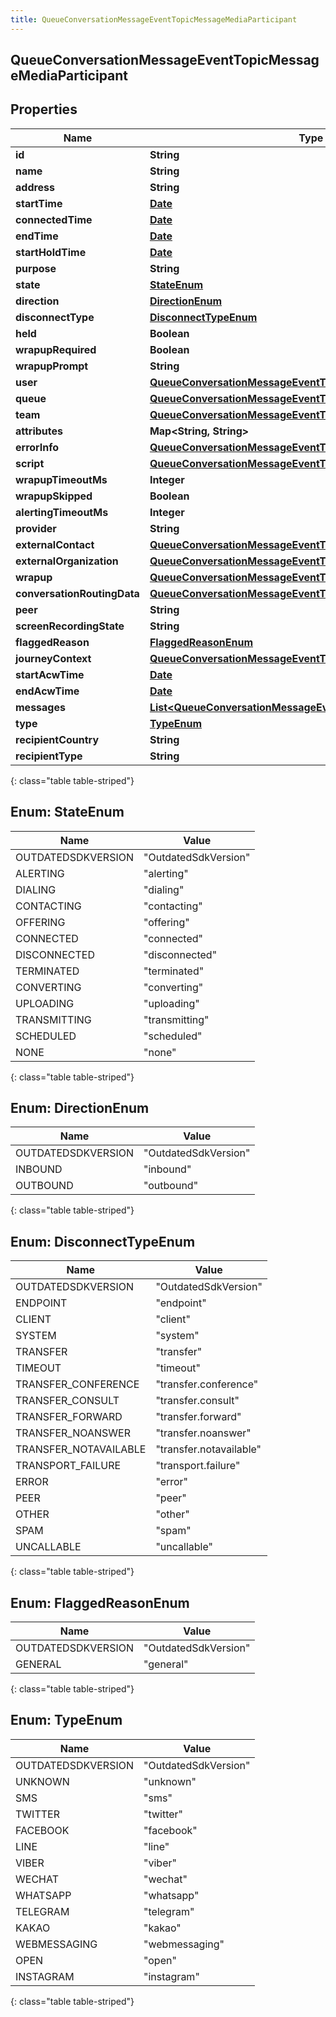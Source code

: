 ```yaml
---
title: QueueConversationMessageEventTopicMessageMediaParticipant
---
```


## QueueConversationMessageEventTopicMessageMediaParticipant

## Properties

| Name                        | Type                                                                                                                                               | Description | Notes      |
| --------------------------- | -------------------------------------------------------------------------------------------------------------------------------------------------- | ----------- | ---------- |
| **id**                      | <!----><!---->**String**<!---->                                                                                                                    |             | [optional] |
| **name**                    | <!----><!---->**String**<!---->                                                                                                                    |             | [optional] |
| **address**                 | <!----><!---->**String**<!---->                                                                                                                    |             | [optional] |
| **startTime**               | <!----><!---->[**Date**](Date.md)<!---->                                                                                                           |             | [optional] |
| **connectedTime**           | <!----><!---->[**Date**](Date.md)<!---->                                                                                                           |             | [optional] |
| **endTime**                 | <!----><!---->[**Date**](Date.md)<!---->                                                                                                           |             | [optional] |
| **startHoldTime**           | <!----><!---->[**Date**](Date.md)<!---->                                                                                                           |             | [optional] |
| **purpose**                 | <!----><!---->**String**<!---->                                                                                                                    |             | [optional] |
| **state**                   | [**StateEnum**](#StateEnum)<!---->                                                                                                                 |             | [optional] |
| **direction**               | [**DirectionEnum**](#DirectionEnum)<!---->                                                                                                         |             | [optional] |
| **disconnectType**          | [**DisconnectTypeEnum**](#DisconnectTypeEnum)<!---->                                                                                               |             | [optional] |
| **held**                    | <!----><!---->**Boolean**<!---->                                                                                                                   |             | [optional] |
| **wrapupRequired**          | <!----><!---->**Boolean**<!---->                                                                                                                   |             | [optional] |
| **wrapupPrompt**            | <!----><!---->**String**<!---->                                                                                                                    |             | [optional] |
| **user**                    | <!----><!---->[**QueueConversationMessageEventTopicUriReference**](QueueConversationMessageEventTopicUriReference.md)<!---->                       |             | [optional] |
| **queue**                   | <!----><!---->[**QueueConversationMessageEventTopicUriReference**](QueueConversationMessageEventTopicUriReference.md)<!---->                       |             | [optional] |
| **team**                    | <!----><!---->[**QueueConversationMessageEventTopicUriReference**](QueueConversationMessageEventTopicUriReference.md)<!---->                       |             | [optional] |
| **attributes**              | <!----><!---->**Map&lt;String, String&gt;**<!---->                                                                                                 |             | [optional] |
| **errorInfo**               | <!----><!---->[**QueueConversationMessageEventTopicErrorBody**](QueueConversationMessageEventTopicErrorBody.md)<!---->                             |             | [optional] |
| **script**                  | <!----><!---->[**QueueConversationMessageEventTopicUriReference**](QueueConversationMessageEventTopicUriReference.md)<!---->                       |             | [optional] |
| **wrapupTimeoutMs**         | <!----><!---->**Integer**<!---->                                                                                                                   |             | [optional] |
| **wrapupSkipped**           | <!----><!---->**Boolean**<!---->                                                                                                                   |             | [optional] |
| **alertingTimeoutMs**       | <!----><!---->**Integer**<!---->                                                                                                                   |             | [optional] |
| **provider**                | <!----><!---->**String**<!---->                                                                                                                    |             | [optional] |
| **externalContact**         | <!----><!---->[**QueueConversationMessageEventTopicUriReference**](QueueConversationMessageEventTopicUriReference.md)<!---->                       |             | [optional] |
| **externalOrganization**    | <!----><!---->[**QueueConversationMessageEventTopicUriReference**](QueueConversationMessageEventTopicUriReference.md)<!---->                       |             | [optional] |
| **wrapup**                  | <!----><!---->[**QueueConversationMessageEventTopicWrapup**](QueueConversationMessageEventTopicWrapup.md)<!---->                                   |             | [optional] |
| **conversationRoutingData** | <!----><!---->[**QueueConversationMessageEventTopicConversationRoutingData**](QueueConversationMessageEventTopicConversationRoutingData.md)<!----> |             | [optional] |
| **peer**                    | <!----><!---->**String**<!---->                                                                                                                    |             | [optional] |
| **screenRecordingState**    | <!----><!---->**String**<!---->                                                                                                                    |             | [optional] |
| **flaggedReason**           | [**FlaggedReasonEnum**](#FlaggedReasonEnum)<!---->                                                                                                 |             | [optional] |
| **journeyContext**          | <!----><!---->[**QueueConversationMessageEventTopicJourneyContext**](QueueConversationMessageEventTopicJourneyContext.md)<!---->                   |             | [optional] |
| **startAcwTime**            | <!----><!---->[**Date**](Date.md)<!---->                                                                                                           |             | [optional] |
| **endAcwTime**              | <!----><!---->[**Date**](Date.md)<!---->                                                                                                           |             | [optional] |
| **messages**                | <!----><!---->[**List&lt;QueueConversationMessageEventTopicMessageDetails&gt;**](QueueConversationMessageEventTopicMessageDetails.md)<!---->       |             | [optional] |
| **type**                    | [**TypeEnum**](#TypeEnum)<!---->                                                                                                                   |             | [optional] |
| **recipientCountry**        | <!----><!---->**String**<!---->                                                                                                                    |             | [optional] |
| **recipientType**           | <!----><!---->**String**<!---->                                                                                                                    |             | [optional] |

{: class="table table-striped"}

<a name="StateEnum"></a>

## Enum: StateEnum

| Name               | Value                          |
| ------------------ | ------------------------------ |
| OUTDATEDSDKVERSION | &quot;OutdatedSdkVersion&quot; |
| ALERTING           | &quot;alerting&quot;           |
| DIALING            | &quot;dialing&quot;            |
| CONTACTING         | &quot;contacting&quot;         |
| OFFERING           | &quot;offering&quot;           |
| CONNECTED          | &quot;connected&quot;          |
| DISCONNECTED       | &quot;disconnected&quot;       |
| TERMINATED         | &quot;terminated&quot;         |
| CONVERTING         | &quot;converting&quot;         |
| UPLOADING          | &quot;uploading&quot;          |
| TRANSMITTING       | &quot;transmitting&quot;       |
| SCHEDULED          | &quot;scheduled&quot;          |
| NONE               | &quot;none&quot;               |

{: class="table table-striped"}

<a name="DirectionEnum"></a>

## Enum: DirectionEnum

| Name               | Value                          |
| ------------------ | ------------------------------ |
| OUTDATEDSDKVERSION | &quot;OutdatedSdkVersion&quot; |
| INBOUND            | &quot;inbound&quot;            |
| OUTBOUND           | &quot;outbound&quot;           |

{: class="table table-striped"}

<a name="DisconnectTypeEnum"></a>

## Enum: DisconnectTypeEnum

| Name                  | Value                             |
| --------------------- | --------------------------------- |
| OUTDATEDSDKVERSION    | &quot;OutdatedSdkVersion&quot;    |
| ENDPOINT              | &quot;endpoint&quot;              |
| CLIENT                | &quot;client&quot;                |
| SYSTEM                | &quot;system&quot;                |
| TRANSFER              | &quot;transfer&quot;              |
| TIMEOUT               | &quot;timeout&quot;               |
| TRANSFER_CONFERENCE   | &quot;transfer.conference&quot;   |
| TRANSFER_CONSULT      | &quot;transfer.consult&quot;      |
| TRANSFER_FORWARD      | &quot;transfer.forward&quot;      |
| TRANSFER_NOANSWER     | &quot;transfer.noanswer&quot;     |
| TRANSFER_NOTAVAILABLE | &quot;transfer.notavailable&quot; |
| TRANSPORT_FAILURE     | &quot;transport.failure&quot;     |
| ERROR                 | &quot;error&quot;                 |
| PEER                  | &quot;peer&quot;                  |
| OTHER                 | &quot;other&quot;                 |
| SPAM                  | &quot;spam&quot;                  |
| UNCALLABLE            | &quot;uncallable&quot;            |

{: class="table table-striped"}

<a name="FlaggedReasonEnum"></a>

## Enum: FlaggedReasonEnum

| Name               | Value                          |
| ------------------ | ------------------------------ |
| OUTDATEDSDKVERSION | &quot;OutdatedSdkVersion&quot; |
| GENERAL            | &quot;general&quot;            |

{: class="table table-striped"}

<a name="TypeEnum"></a>

## Enum: TypeEnum

| Name               | Value                          |
| ------------------ | ------------------------------ |
| OUTDATEDSDKVERSION | &quot;OutdatedSdkVersion&quot; |
| UNKNOWN            | &quot;unknown&quot;            |
| SMS                | &quot;sms&quot;                |
| TWITTER            | &quot;twitter&quot;            |
| FACEBOOK           | &quot;facebook&quot;           |
| LINE               | &quot;line&quot;               |
| VIBER              | &quot;viber&quot;              |
| WECHAT             | &quot;wechat&quot;             |
| WHATSAPP           | &quot;whatsapp&quot;           |
| TELEGRAM           | &quot;telegram&quot;           |
| KAKAO              | &quot;kakao&quot;              |
| WEBMESSAGING       | &quot;webmessaging&quot;       |
| OPEN               | &quot;open&quot;               |
| INSTAGRAM          | &quot;instagram&quot;          |

{: class="table table-striped"}

